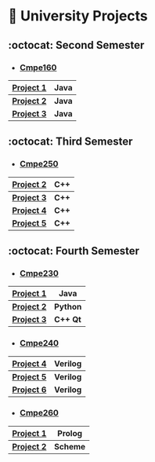#  :school_satchel: University Projects  

## :octocat:  Second Semester

- ### [Cmpe160](https://github.com/irem-zeynep/University_Projects/tree/master/Cmpe160)

| [Project 1](https://github.com/irem-zeynep/University_Projects/tree/master/Cmpe160/Project1/LibrarySimulator)| Java |
--- | ---
| [**Project 2**](https://github.com/irem-zeynep/University_Projects/tree/master/Cmpe160/Project2/TrainSimulator)| **Java**|
| [**Project 3**](https://github.com/irem-zeynep/University_Projects/tree/master/Cmpe160/Project3/SlidePuzzle)| **Java**|


## :octocat:  Third Semester
- ### [Cmpe250](https://github.com/irem-zeynep/University_Projects/tree/master/Cmpe250)

| [Project 2](https://github.com/irem-zeynep/University_Projects/tree/master/Cmpe250/Project2/Restaurant_Organizer)| C++ |
--- | ---
| [**Project 3**](https://github.com/irem-zeynep/University_Projects/tree/master/Cmpe250/Project3/Airplane_seats)| **C++**|
| [**Project 4**](https://github.com/irem-zeynep/University_Projects/tree/master/Cmpe160/Project3/SlidePuzzle)| **C++**|
| [**Project 5**](https://github.com/irem-zeynep/University_Projects/tree/master/Cmpe250/Project5/Shopping_list)| **C++**|


## :octocat:  Fourth Semester
- ### [Cmpe230](https://github.com/irem-zeynep/University_Projects/tree/master/Cmpe230)

| [Project 1](https://github.com/irem-zeynep/University_Projects/tree/master/Cmpe230/Project1)| Java |
--- | ---
| [**Project 2**](https://github.com/irem-zeynep/University_Projects/tree/master/Cmpe230/Project2)| **Python**|
| [**Project 3**](https://github.com/irem-zeynep/University_Projects/tree/master/Cmpe230/Project3)| **C++ Qt**|



- ### [Cmpe240](https://github.com/irem-zeynep/University_Projects/tree/master/Cmpe240)

| [Project 4](https://github.com/irem-zeynep/University_Projects/tree/master/Cmpe240/Preliminary4)| Verilog |
--- | ---
| [**Project 5**](https://github.com/irem-zeynep/University_Projects/tree/master/Cmpe240/Preliminary5)| **Verilog**|
| [**Project 6**](https://github.com/irem-zeynep/University_Projects/tree/master/Cmpe240/Preliminary6)| **Verilog**|


- ### [Cmpe260](https://github.com/irem-zeynep/University_Projects/tree/master/Cmpe260)

| [Project 1](https://github.com/irem-zeynep/University_Projects/tree/master/Cmpe260/Project1)| Prolog |
--- | ---
| [**Project 2**](https://github.com/irem-zeynep/University_Projects/tree/master/Cmpe260/Project2)| **Scheme**|
